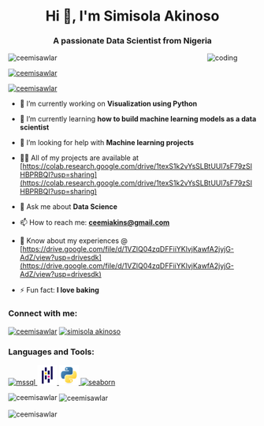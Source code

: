 <h1 align="center">Hi 👋, I'm Simisola Akinoso</h1>
<h3 align="center">A passionate Data Scientist from Nigeria</h3>
<img align="right" alt="coding" width=100" src="https://user-images.githubusercontent.com/113178017/205661112-006449c3-3a8a-4a2a-a38a-fc4e8facc670.gif">

<p align="left"> <img src="https://komarev.com/ghpvc/?username=ceemisawlar&label=Profile%20views&color=0e75b6&style=flat" alt="ceemisawlar" /> </p>

<p align="left"> <a href="https://github.com/ryo-ma/github-profile-trophy"><img src="https://github-profile-trophy.vercel.app/?username=ceemisawlar" alt="ceemisawlar" /></a> </p>

<p align="left"> <a href="https://twitter.com/ceemisawlar" target="blank"><img src="https://img.shields.io/twitter/follow/ceemisawlar?logo=twitter&style=for-the-badge" alt="ceemisawlar" /></a> </p>

- 🔭 I’m currently working on **Visualization using Python**

- 🌱 I’m currently learning **how to build machine learning models as a data scientist**

- 🤝 I’m looking for help with **Machine learning projects**

- 👨‍💻 All of my projects are available at [https://colab.research.google.com/drive/1texS1k2vYsSLBtUUl7sF79zSIHBPRBQI?usp=sharing](https://colab.research.google.com/drive/1texS1k2vYsSLBtUUl7sF79zSIHBPRBQI?usp=sharing)

- 💬 Ask me about **Data Science**

- 📫 How to reach me: **ceemiakins@gmail.com**

- 📄 Know about my experiences @ [https://drive.google.com/file/d/1VZlQ04zqDFFiiYKlvjKawfA2jyjG-AdZ/view?usp=drivesdk](https://drive.google.com/file/d/1VZlQ04zqDFFiiYKlvjKawfA2jyjG-AdZ/view?usp=drivesdk)

- ⚡ Fun fact: **I love baking**

<h3 align="left">Connect with me:</h3>
<p align="left">
<a href="https://twitter.com/ceemisawlar" target="blank"><img align="center" src="https://raw.githubusercontent.com/rahuldkjain/github-profile-readme-generator/master/src/images/icons/Social/twitter.svg" alt="ceemisawlar" height="30" width="40" /></a>
<a href="https://linkedin.com/in/simisola akinoso" target="blank"><img align="center" src="https://raw.githubusercontent.com/rahuldkjain/github-profile-readme-generator/master/src/images/icons/Social/linked-in-alt.svg" alt="simisola akinoso" height="30" width="40" /></a>
</p>

<h3 align="left">Languages and Tools:</h3>
<p align="left"> <a href="https://www.microsoft.com/en-us/sql-server" target="_blank" rel="noreferrer"> <img src="https://www.svgrepo.com/show/303229/microsoft-sql-server-logo.svg" alt="mssql" width="40" height="40"/> </a> <a href="https://pandas.pydata.org/" target="_blank" rel="noreferrer"> <img src="https://raw.githubusercontent.com/devicons/devicon/2ae2a900d2f041da66e950e4d48052658d850630/icons/pandas/pandas-original.svg" alt="pandas" width="40" height="40"/> </a> <a href="https://www.python.org" target="_blank" rel="noreferrer"> <img src="https://raw.githubusercontent.com/devicons/devicon/master/icons/python/python-original.svg" alt="python" width="40" height="40"/> </a> <a href="https://seaborn.pydata.org/" target="_blank" rel="noreferrer"> <img src="https://seaborn.pydata.org/_images/logo-mark-lightbg.svg" alt="seaborn" width="40" height="40"/> </a> </p>

<p><img align="left" src="https://github-readme-stats.vercel.app/api/top-langs?username=ceemisawlar&show_icons=true&locale=en&layout=compact" alt="ceemisawlar" /></p>

<p>&nbsp;<img align="center" src="https://github-readme-stats.vercel.app/api?username=ceemisawlar&show_icons=true&locale=en" alt="ceemisawlar" /></p>

<p><img align="center" src="https://github-readme-streak-stats.herokuapp.com/?user=ceemisawlar&" alt="ceemisawlar" /></p>
